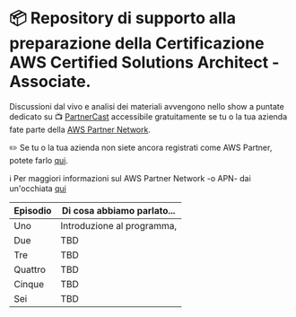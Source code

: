 
# 📦 Repository di supporto alla preparazione della Certificazione AWS Certified Solutions Architect - Associate. 

Discussioni dal vivo e analisi dei materiali avvengono nello show a puntate dedicato su 📺 [PartnerCast](https://aws.amazon.com/partners/training/partnercast/?partnercast-training-webinar-cards.sort-by=item.additionalFields.sortText&amp;partnercast-training-webinar-cards.sort-order=asc&amp;awsf.partnercast-training-webinar-filter-content-type=event-type%23virtual&amp;awsf.partnercast-training-webinar-filter-language=language%23italian)
accessibile gratuitamente se tu o la tua azienda fate parte della [AWS Partner Network](https://aws.amazon.com/it/partners/). 

✏️  Se tu o la tua azienda non siete ancora registrati come AWS Partner, potete farlo [qui](https://partnercentral.awspartner.com/selfregisterpartner). 

ℹ️  Per maggiori informazioni sul AWS Partner Network -o APN- dai un'occhiata [qui](https://aws.amazon.com/it/partners/)

Episodio | Di cosa abbiamo parlato...
------------ | -------------
Uno | Introduzione al programma, 
Due | TBD
Tre | TBD
Quattro | TBD
Cinque | TBD
Sei | TBD
